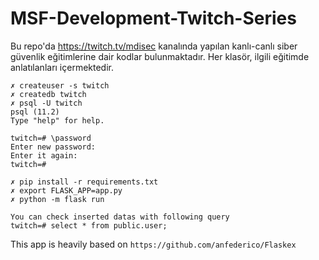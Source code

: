 # MSF-Development-Twitch-Series
Bu repo'da https://twitch.tv/mdisec kanalında yapılan kanlı-canlı siber güvenlik eğitimlerine dair kodlar bulunmaktadır. Her klasör, ilgili eğitimde anlatılanları içermektedir.

```
✗ createuser -s twitch
✗ createdb twitch
✗ psql -U twitch
psql (11.2)
Type "help" for help.

twitch=# \password
Enter new password: 
Enter it again: 
twitch=#

✗ pip install -r requirements.txt
✗ export FLASK_APP=app.py   
✗ python -m flask run 

You can check inserted datas with following query
twitch=# select * from public.user;
```

This app is heavily based on `https://github.com/anfederico/Flaskex`